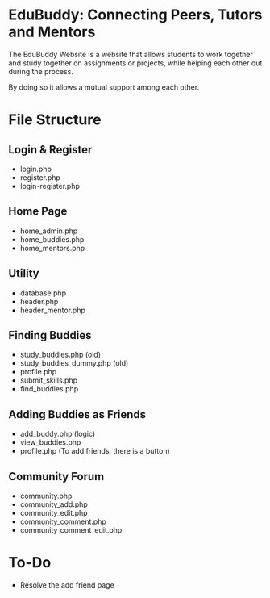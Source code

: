 # EduBuddy: Connecting Peers, Tutors and Mentors

The EduBuddy Website is a website that allows students to work together and study together on assignments or projects, while helping each other out during the process.

By doing so it allows a mutual support among each other.

# File Structure
## Login & Register
- login.php
- register.php
- login-register.php

## Home Page
- home_admin.php
- home_buddies.php
- home_mentors.php

## Utility
- database.php
- header.php
- header_mentor.php

## Finding Buddies
- study_buddies.php (old)
- study_buddies_dummy.php (old)
- profile.php
- submit_skills.php
- find_buddies.php

## Adding Buddies as Friends
- add_buddy.php (logic)
- view_buddies.php
- profile.php (To add friends, there is a button)

## Community Forum
- community.php
- community_add.php
- community_edit.php
- community_comment.php
- community_comment_edit.php

# To-Do
- Resolve the add friend page